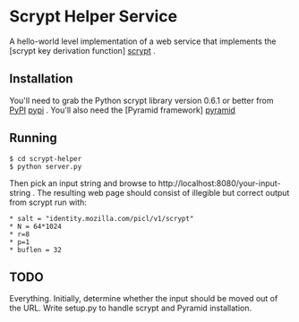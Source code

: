 # Scrypt Helper Service

A hello-world level implementation of a web service that implements the [scrypt key derivation function] [scrypt] .

[scrypt]: http://en.wikipedia.org/wiki/Scrypt

## Installation

You'll need to grab the Python scrypt library version 0.6.1 or better from [PyPI] [pypi] . You'll also need the [Pyramid framework] [pyramid]

[pypi]: https://pypi.python.org/pypi/scrypt/0.6.1
[pyramid]: https://pypi.python.org/pypi/pyramid

## Running

    $ cd scrypt-helper
    $ python server.py
    

Then pick an input string and browse to http://localhost:8080/your-input-string . The resulting web page should consist of illegible but correct output from scrypt run with:

    * salt = "identity.mozilla.com/picl/v1/scrypt"
    * N = 64*1024
    * r=8
    * p=1
    * buflen = 32

## TODO
Everything. Initially, determine whether the input should be moved out of the URL. Write setup.py to handle scrypt and Pyramid installation.
